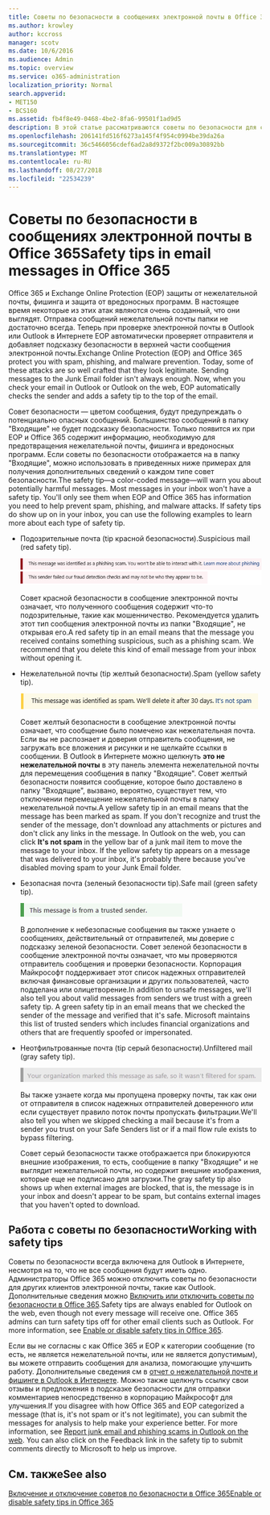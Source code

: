 ```yaml
---
title: Советы по безопасности в сообщениях электронной почты в Office 365
ms.author: krowley
author: kccross
manager: scotv
ms.date: 10/6/2016
ms.audience: Admin
ms.topic: overview
ms.service: o365-administration
localization_priority: Normal
search.appverid:
- MET150
- BCS160
ms.assetid: fb4f8e49-0468-4be2-8fa6-99501f1ad9d5
description: В этой статье рассматриваются советы по безопасности для сообщений электронной почты, отфильтровано фильтром нежелательной почты EOP и Office 365.
ms.openlocfilehash: 206141fd516f6273a145f4f954c0994be39da26a
ms.sourcegitcommit: 36c5466056cdef6ad2a8d9372f2bc009a30892bb
ms.translationtype: MT
ms.contentlocale: ru-RU
ms.lasthandoff: 08/27/2018
ms.locfileid: "22534239"
---
```

# <a name="safety-tips-in-email-messages-in-office-365"></a><span data-ttu-id="4a5b7-103">Советы по безопасности в сообщениях электронной почты в Office 365</span><span class="sxs-lookup"><span data-stu-id="4a5b7-103">Safety tips in email messages in Office 365</span></span>

<span data-ttu-id="4a5b7-p101">Office 365 и Exchange Online Protection (EOP) защиты от нежелательной почты, фишинга и защита от вредоносных программ. В настоящее время некоторые из этих атак являются очень созданный, что они выглядят. Отправка сообщений нежелательной почты папки не достаточно всегда. Теперь при проверке электронной почты в Outlook или Outlook в Интернете EOP автоматически проверяет отправителя и добавляет подсказку безопасности в верхней части сообщения электронной почты.</span><span class="sxs-lookup"><span data-stu-id="4a5b7-p101">Exchange Online Protection (EOP) and Office 365 protect you with spam, phishing, and malware prevention. Today, some of these attacks are so well crafted that they look legitimate. Sending messages to the Junk Email folder isn't always enough. Now, when you check your email in Outlook or Outlook on the web, EOP automatically checks the sender and adds a safety tip to the top of the email.</span></span> 
  
<span data-ttu-id="4a5b7-p102">Совет безопасности — цветом сообщения, будут предупреждать о потенциально опасных сообщений. Большинство сообщений в папку "Входящие" не будет подсказку безопасности. Только появится их при EOP и Office 365 содержит информацию, необходимую для предотвращения нежелательной почты, фишинга и вредоносных программ. Если советы по безопасности отображается на в папку "Входящие", можно использовать в приведенных ниже примерах для получения дополнительных сведений о каждом типе совет безопасности.</span><span class="sxs-lookup"><span data-stu-id="4a5b7-p102">The safety tip—a color-coded message—will warn you about potentially harmful messages. Most messages in your inbox won't have a safety tip. You'll only see them when EOP and Office 365 has information you need to help prevent spam, phishing, and malware attacks. If safety tips do show up on in your inbox, you can use the following examples to learn more about each type of safety tip.</span></span>
  
- <span data-ttu-id="4a5b7-112">Подозрительные почта (tip красной безопасности).</span><span class="sxs-lookup"><span data-stu-id="4a5b7-112">Suspicious mail (red safety tip).</span></span>
    
    ![Снимок экрана, которая отображает подсказки красной безопасности.](media/5078a0be-e556-44a1-b169-09d780d26898.png)
  
    <span data-ttu-id="4a5b7-p103">Совет красной безопасности в сообщение электронной почты означает, что полученного сообщения содержит что-то подозрительные, такие как мошенничество. Рекомендуется удалить этот тип сообщения электронной почты из папки "Входящие", не открывая его.</span><span class="sxs-lookup"><span data-stu-id="4a5b7-p103">A red safety tip in an email means that the message you received contains something suspicious, such as a phishing scam. We recommend that you delete this kind of email message from your inbox without opening it.</span></span>
    
- <span data-ttu-id="4a5b7-116">Нежелательной почты (tip желтый безопасности).</span><span class="sxs-lookup"><span data-stu-id="4a5b7-116">Spam (yellow safety tip).</span></span>
    
    ![Снимок экрана, показывающий подсказку желтый безопасности.](media/793c9265-ea44-48fd-a98f-804fadd4163b.png)
  
    <span data-ttu-id="4a5b7-p104">Совет желтый безопасности в сообщение электронной почты означает, что сообщение было помечено как нежелательная почта. Если вы не распознает и доверия отправитель сообщения, не загружать все вложения и рисунки и не щелкайте ссылки в сообщении. В Outlook в Интернете можно щелкнуть **это не нежелательной почты** в эту панель элемента нежелательной почты для перемещения сообщения в папку "Входящие". Совет желтый безопасности появится сообщение, которое было доставлено в папку "Входящие", вызвано, вероятно, существует тем, что отключении перемещение нежелательной почты в папку нежелательной почты.</span><span class="sxs-lookup"><span data-stu-id="4a5b7-p104">A yellow safety tip in an email means that the message has been marked as spam. If you don't recognize and trust the sender of the message, don't download any attachments or pictures and don't click any links in the message. In Outlook on the web, you can click **It's not spam** in the yellow bar of a junk mail item to move the message to your inbox. If the yellow safety tip appears on a message that was delivered to your inbox, it's probably there because you've disabled moving spam to your Junk Email folder.</span></span> 
    
- <span data-ttu-id="4a5b7-122">Безопасная почта (зеленый безопасности tip).</span><span class="sxs-lookup"><span data-stu-id="4a5b7-122">Safe mail (green safety tip).</span></span>
    
    ![Снимок экрана, которая отображает подсказки зеленой безопасности.](media/acbc11d0-f626-4848-9fbf-66eeeda3f803.png)
  
    <span data-ttu-id="4a5b7-p105">В дополнение к небезопасные сообщения вы также узнаете о сообщениях, действительный от отправителей, мы доверие с подсказку зеленой безопасности. Совет зеленой безопасности в сообщение электронной почты означает, что мы проверяются отправитель сообщения и проверки безопасности. Корпорация Майкрософт поддерживает этот список надежных отправителей включая финансовые организации и других пользователей, часто подделана или олицетворение.</span><span class="sxs-lookup"><span data-stu-id="4a5b7-p105">In addition to unsafe messages, we'll also tell you about valid messages from senders we trust with a green safety tip. A green safety tip in an email means that we checked the sender of the message and verified that it's safe. Microsoft maintains this list of trusted senders which includes financial organizations and others that are frequently spoofed or impersonated.</span></span>
    
- <span data-ttu-id="4a5b7-127">Неотфильтрованные почта (tip серый безопасности).</span><span class="sxs-lookup"><span data-stu-id="4a5b7-127">Unfiltered mail (gray safety tip).</span></span>
    
    ![Снимок экрана, которая отображает подсказки серый безопасности.](media/c4d0cf8f-08e9-4c84-beee-1d9e0b022e0a.png)
  
    <span data-ttu-id="4a5b7-129">Вы также узнаете когда мы пропущена проверку почты, так как они от отправителя в список надежных отправителей доверенного или если существует правило поток почты пропускать фильтрации.</span><span class="sxs-lookup"><span data-stu-id="4a5b7-129">We'll also tell you when we skipped checking a mail because it's from a sender you trust on your Safe Senders list or if a mail flow rule exists to bypass filtering.</span></span> 
    
    <span data-ttu-id="4a5b7-130">Совет серый безопасности также отображается при блокируются внешние изображения, то есть, сообщение в папку "Входящие" и не выглядит нежелательной почты, но содержит внешние изображения, которые еще не подписано для загрузки.</span><span class="sxs-lookup"><span data-stu-id="4a5b7-130">The gray safety tip also shows up when external images are blocked, that is, the message is in your inbox and doesn't appear to be spam, but contains external images that you haven't opted to download.</span></span>
    
## <a name="working-with-safety-tips"></a><span data-ttu-id="4a5b7-131">Работа с советы по безопасности</span><span class="sxs-lookup"><span data-stu-id="4a5b7-131">Working with safety tips</span></span>

<span data-ttu-id="4a5b7-p106">Советы по безопасности всегда включена для Outlook в Интернете, несмотря на то, что не все сообщения будут иметь одно. Администраторы Office 365 можно отключить советы по безопасности для других клиентов электронной почты, такие как Outlook. Дополнительные сведения можно [Включить или отключить советы по безопасности в Office 365](enable-or-disable-safety-tips.md).</span><span class="sxs-lookup"><span data-stu-id="4a5b7-p106">Safety tips are always enabled for Outlook on the web, even though not every message will receive one. Office 365 admins can turn safety tips off for other email clients such as Outlook. For more information, see [Enable or disable safety tips in Office 365](enable-or-disable-safety-tips.md).</span></span>
  
<span data-ttu-id="4a5b7-p107">Если вы не согласны с как Office 365 и EOP к категории сообщение (то есть, не является нежелательной почты, или не является допустимым), вы можете отправить сообщения для анализа, помогающие улучшить работу. Дополнительные сведения см в [отчет о нежелательной почте и фишинге в Outlook в Интернете](https://technet.microsoft.com/library/dn594557.aspx). Можно также щелкнуть ссылку свои отзывы и предложения в подсказке безопасности для отправки комментариев непосредственно в корпорацию Майкрософт для улучшения.</span><span class="sxs-lookup"><span data-stu-id="4a5b7-p107">If you disagree with how Office 365 and EOP categorized a message (that is, it's not spam or it's not legitimate), you can submit the messages for analysis to help make your experience better. For more information, see [Report junk email and phishing scams in Outlook on the web](https://technet.microsoft.com/library/dn594557.aspx). You can also click on the Feedback link in the safety tip to submit comments directly to Microsoft to help us improve.</span></span>
  
## <a name="see-also"></a><span data-ttu-id="4a5b7-138">См. также</span><span class="sxs-lookup"><span data-stu-id="4a5b7-138">See also</span></span>

[<span data-ttu-id="4a5b7-139">Включение и отключение советов по безопасности в Office 365</span><span class="sxs-lookup"><span data-stu-id="4a5b7-139">Enable or disable safety tips in Office 365</span></span>](enable-or-disable-safety-tips.md)

